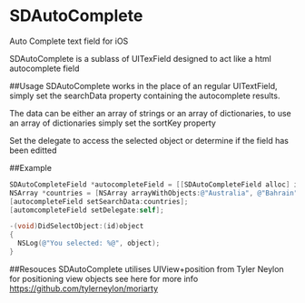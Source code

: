 SDAutoComplete
==============

Auto Complete text field for iOS

SDAutoComplete is a sublass of UITexField designed to act like a html autocomplete field

##Usage
SDAutoComplete works in the place of an regular UITextField, simply set the searchData property containing the autocomplete results.

The data can be either an array of strings or an array of dictionaries, to use an array of dictionaries simply set the sortKey property

Set the delegate to access the selected object or determine if the field has been editted

##Example
```objective-c
SDAutoCompleteField *autocompleteField = [[SDAutoCompleteField alloc] init];
NSArray *countries = [NSArray arrayWithObjects:@"Australia", @"Bahrain", @"Cuba", @"Denmark", nil];
[autocompleteField setSearchData:countries];
[automcompleteField setDelegate:self];

-(void)DidSelectObject:(id)object
{
  NSLog(@"You selected: %@", object); 
}
```

##Resouces
SDAutoComplete utilises UIView+position from Tyler Neylon for positioning view objects
see here for more info https://github.com/tylerneylon/moriarty
